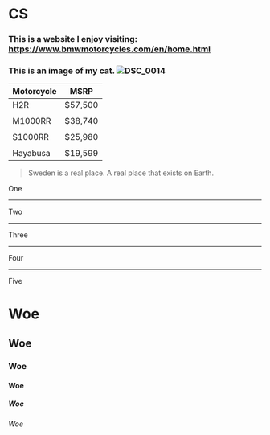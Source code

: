 # CS
### This is a website I enjoy visiting: https://www.bmwmotorcycles.com/en/home.html
### This is an image of my cat. ![DSC_0014](https://github.com/AlexGuittet/CS/assets/156182640/fa8816c2-7231-44c4-98ce-924dadfe90b3)

 Motorcycle|MSRP
|----------|----------|
| H2R      | $57,500  |
|          |          |
| M1000RR  | $38,740  | 
|          |          |
| S1000RR  | $25,980  |  
|          |          |
| Hayabusa | $19,599  |

> Sweden is a real place.
> A real place that exists on Earth.

One
___
Two
***
Three
***
Four
___
Five

# Woe
## Woe
### Woe
#### Woe
##### Woe
###### Woe
